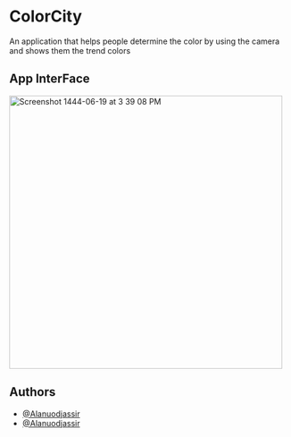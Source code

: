 # ColorCity
An application that helps people determine the color by using the camera and shows them the trend colors

## App InterFace
<img width="489" alt="Screenshot 1444-06-19 at 3 39 08 PM" src="https://user-images.githubusercontent.com/105976898/212068632-2c175c85-9856-46db-ba0a-02a324446948.png">



## Authors 
- [@Alanuodjassir](https://github.com/alanuodjassir)
- [@Alanuodjassir](https://github.com/alanuodjassir)
